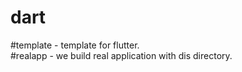 # dart

#template - template for flutter. <br />
#realapp - we build real application with dis directory. <br />
